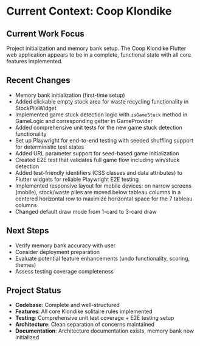 # Current Context: Coop Klondike

## Current Work Focus

Project initialization and memory bank setup. The Coop Klondike Flutter web application appears to be in a complete, functional state with all core features implemented.

## Recent Changes

- Memory bank initialization (first-time setup)
- Added clickable empty stock area for waste recycling functionality in StockPileWidget
- Implemented game stuck detection logic with `isGameStuck` method in GameLogic and corresponding getter in GameProvider
- Added comprehensive unit tests for the new game stuck detection functionality
- Set up Playwright for end-to-end testing with seeded shuffling support for deterministic test states
- Added URL parameter support for seed-based game initialization
- Created E2E test that validates full game flow including win/stuck detection
- Added test-friendly identifiers (CSS classes and data attributes) to Flutter widgets for reliable Playwright E2E testing
- Implemented responsive layout for mobile devices: on narrow screens (mobile), stock/waste piles are moved below tableau columns in a centered horizontal row to maximize horizontal space for the 7 tableau columns
- Changed default draw mode from 1-card to 3-card draw

## Next Steps

- Verify memory bank accuracy with user
- Consider deployment preparation
- Evaluate potential feature enhancements (undo functionality, scoring, themes)
- Assess testing coverage completeness

## Project Status

- **Codebase**: Complete and well-structured
- **Features**: All core Klondike solitaire rules implemented
- **Testing**: Comprehensive unit test coverage + E2E testing setup
- **Architecture**: Clean separation of concerns maintained
- **Documentation**: Architecture documentation exists, memory bank now initialized
